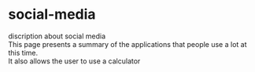 # social-media
discription about social media <br>
This page presents a summary of the applications that people use a lot at this time.<br>
It also allows the user to use a calculator
